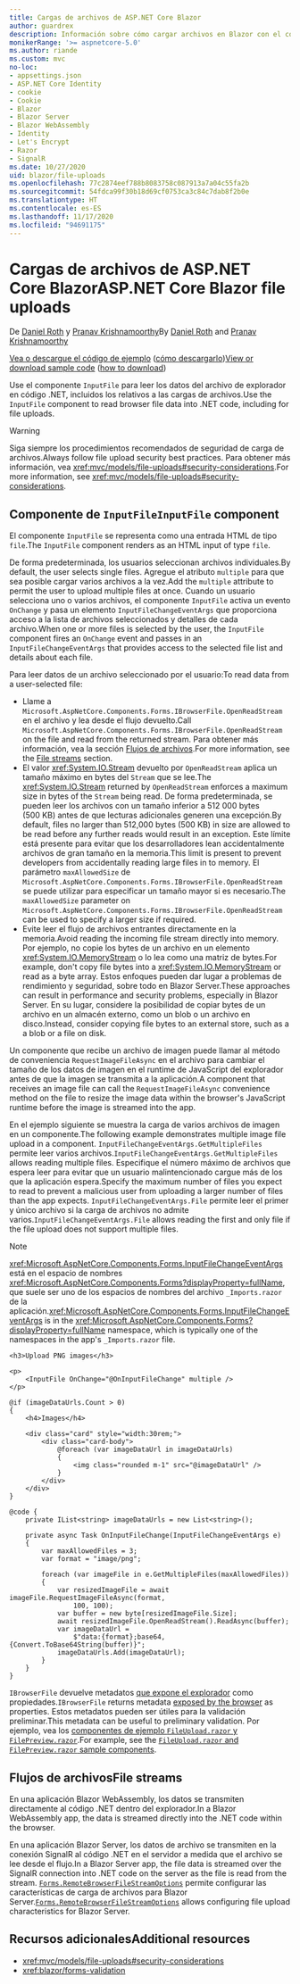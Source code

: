```yaml
---
title: Cargas de archivos de ASP.NET Core Blazor
author: guardrex
description: Información sobre cómo cargar archivos en Blazor con el componente InputFile.
monikerRange: '>= aspnetcore-5.0'
ms.author: riande
ms.custom: mvc
no-loc:
- appsettings.json
- ASP.NET Core Identity
- cookie
- Cookie
- Blazor
- Blazor Server
- Blazor WebAssembly
- Identity
- Let's Encrypt
- Razor
- SignalR
ms.date: 10/27/2020
uid: blazor/file-uploads
ms.openlocfilehash: 77c2874eef788b8083758c087913a7a04c55fa2b
ms.sourcegitcommit: 54fdca99f30b18d69cf0753ca3c84c7dab8f2b0e
ms.translationtype: HT
ms.contentlocale: es-ES
ms.lasthandoff: 11/17/2020
ms.locfileid: "94691175"
---
```

# <a name="aspnet-core-no-locblazor-file-uploads"></a><span data-ttu-id="6d002-103">Cargas de archivos de ASP.NET Core Blazor</span><span class="sxs-lookup"><span data-stu-id="6d002-103">ASP.NET Core Blazor file uploads</span></span>

<span data-ttu-id="6d002-104">De [Daniel Roth](https://github.com/danroth27) y [Pranav Krishnamoorthy](https://github.com/pranavkm)</span><span class="sxs-lookup"><span data-stu-id="6d002-104">By [Daniel Roth](https://github.com/danroth27) and [Pranav Krishnamoorthy](https://github.com/pranavkm)</span></span>

<span data-ttu-id="6d002-105">[Vea o descargue el código de ejemplo](https://github.com/dotnet/AspNetCore.Docs/tree/master/aspnetcore/blazor/file-uploads/samples/) ([cómo descargarlo](xref:index#how-to-download-a-sample))</span><span class="sxs-lookup"><span data-stu-id="6d002-105">[View or download sample code](https://github.com/dotnet/AspNetCore.Docs/tree/master/aspnetcore/blazor/file-uploads/samples/) ([how to download](xref:index#how-to-download-a-sample))</span></span>

<span data-ttu-id="6d002-106">Use el componente `InputFile` para leer los datos del archivo de explorador en código .NET, incluidos los relativos a las cargas de archivos.</span><span class="sxs-lookup"><span data-stu-id="6d002-106">Use the `InputFile` component to read browser file data into .NET code, including for file uploads.</span></span>

> [!WARNING]
> <span data-ttu-id="6d002-107">Siga siempre los procedimientos recomendados de seguridad de carga de archivos.</span><span class="sxs-lookup"><span data-stu-id="6d002-107">Always follow file upload security best practices.</span></span> <span data-ttu-id="6d002-108">Para obtener más información, vea <xref:mvc/models/file-uploads#security-considerations>.</span><span class="sxs-lookup"><span data-stu-id="6d002-108">For more information, see <xref:mvc/models/file-uploads#security-considerations>.</span></span>

## <a name="inputfile-component"></a><span data-ttu-id="6d002-109">Componente de `InputFile`</span><span class="sxs-lookup"><span data-stu-id="6d002-109">`InputFile` component</span></span>

<span data-ttu-id="6d002-110">El componente `InputFile` se representa como una entrada HTML de tipo `file`.</span><span class="sxs-lookup"><span data-stu-id="6d002-110">The `InputFile` component renders as an HTML input of type `file`.</span></span>

<span data-ttu-id="6d002-111">De forma predeterminada, los usuarios seleccionan archivos individuales.</span><span class="sxs-lookup"><span data-stu-id="6d002-111">By default, the user selects single files.</span></span> <span data-ttu-id="6d002-112">Agregue el atributo `multiple` para que sea posible cargar varios archivos a la vez.</span><span class="sxs-lookup"><span data-stu-id="6d002-112">Add the `multiple` attribute to permit the user to upload multiple files at once.</span></span> <span data-ttu-id="6d002-113">Cuando un usuario selecciona uno o varios archivos, el componente `InputFile` activa un evento `OnChange` y pasa un elemento `InputFileChangeEventArgs` que proporciona acceso a la lista de archivos seleccionados y detalles de cada archivo.</span><span class="sxs-lookup"><span data-stu-id="6d002-113">When one or more files is selected by the user, the `InputFile` component fires an `OnChange` event and passes in an `InputFileChangeEventArgs` that provides access to the selected file list and details about each file.</span></span>

<span data-ttu-id="6d002-114">Para leer datos de un archivo seleccionado por el usuario:</span><span class="sxs-lookup"><span data-stu-id="6d002-114">To read data from a user-selected file:</span></span>

* <span data-ttu-id="6d002-115">Llame a `Microsoft.AspNetCore.Components.Forms.IBrowserFile.OpenReadStream` en el archivo y lea desde el flujo devuelto.</span><span class="sxs-lookup"><span data-stu-id="6d002-115">Call `Microsoft.AspNetCore.Components.Forms.IBrowserFile.OpenReadStream` on the file and read from the returned stream.</span></span> <span data-ttu-id="6d002-116">Para obtener más información, vea la sección [Flujos de archivos](#file-streams).</span><span class="sxs-lookup"><span data-stu-id="6d002-116">For more information, see the [File streams](#file-streams) section.</span></span>
* <span data-ttu-id="6d002-117">El valor <xref:System.IO.Stream> devuelto por `OpenReadStream` aplica un tamaño máximo en bytes del `Stream` que se lee.</span><span class="sxs-lookup"><span data-stu-id="6d002-117">The <xref:System.IO.Stream> returned by `OpenReadStream` enforces a maximum size in bytes of the `Stream` being read.</span></span> <span data-ttu-id="6d002-118">De forma predeterminada, se pueden leer los archivos con un tamaño inferior a 512 000 bytes (500 KB) antes de que lecturas adicionales generen una excepción.</span><span class="sxs-lookup"><span data-stu-id="6d002-118">By default, files no larger than 512,000 bytes (500 KB) in size are allowed to be read before any further reads would result in an exception.</span></span> <span data-ttu-id="6d002-119">Este límite está presente para evitar que los desarrolladores lean accidentalmente archivos de gran tamaño en la memoria.</span><span class="sxs-lookup"><span data-stu-id="6d002-119">This limit is present to prevent developers from accidentally reading large files in to memory.</span></span> <span data-ttu-id="6d002-120">El parámetro `maxAllowedSize` de `Microsoft.AspNetCore.Components.Forms.IBrowserFile.OpenReadStream` se puede utilizar para especificar un tamaño mayor si es necesario.</span><span class="sxs-lookup"><span data-stu-id="6d002-120">The `maxAllowedSize` parameter on `Microsoft.AspNetCore.Components.Forms.IBrowserFile.OpenReadStream` can be used to specify a larger size if required.</span></span>
* <span data-ttu-id="6d002-121">Evite leer el flujo de archivos entrantes directamente en la memoria.</span><span class="sxs-lookup"><span data-stu-id="6d002-121">Avoid reading the incoming file stream directly into memory.</span></span> <span data-ttu-id="6d002-122">Por ejemplo, no copie los bytes de un archivo en un elemento <xref:System.IO.MemoryStream> o lo lea como una matriz de bytes.</span><span class="sxs-lookup"><span data-stu-id="6d002-122">For example, don't copy file bytes into a <xref:System.IO.MemoryStream> or read as a byte array.</span></span> <span data-ttu-id="6d002-123">Estos enfoques pueden dar lugar a problemas de rendimiento y seguridad, sobre todo en Blazor Server.</span><span class="sxs-lookup"><span data-stu-id="6d002-123">These approaches can result in performance and security problems, especially in Blazor Server.</span></span> <span data-ttu-id="6d002-124">En su lugar, considere la posibilidad de copiar bytes de un archivo en un almacén externo, como un blob o un archivo en disco.</span><span class="sxs-lookup"><span data-stu-id="6d002-124">Instead, consider copying file bytes to an external store, such as a a blob or a file on disk.</span></span>

<span data-ttu-id="6d002-125">Un componente que recibe un archivo de imagen puede llamar al método de conveniencia `RequestImageFileAsync` en el archivo para cambiar el tamaño de los datos de imagen en el runtime de JavaScript del explorador antes de que la imagen se transmita a la aplicación.</span><span class="sxs-lookup"><span data-stu-id="6d002-125">A component that receives an image file can call the `RequestImageFileAsync` convenience method on the file to resize the image data within the browser's JavaScript runtime before the image is streamed into the app.</span></span>

<span data-ttu-id="6d002-126">En el ejemplo siguiente se muestra la carga de varios archivos de imagen en un componente.</span><span class="sxs-lookup"><span data-stu-id="6d002-126">The following example demonstrates multiple image file upload in a component.</span></span> <span data-ttu-id="6d002-127">`InputFileChangeEventArgs.GetMultipleFiles` permite leer varios archivos.</span><span class="sxs-lookup"><span data-stu-id="6d002-127">`InputFileChangeEventArgs.GetMultipleFiles` allows reading multiple files.</span></span> <span data-ttu-id="6d002-128">Especifique el número máximo de archivos que espera leer para evitar que un usuario malintencionado cargue más de los que la aplicación espera.</span><span class="sxs-lookup"><span data-stu-id="6d002-128">Specify the maximum number of files you expect to read to prevent a malicious user from uploading a larger number of files than the app expects.</span></span> <span data-ttu-id="6d002-129">`InputFileChangeEventArgs.File` permite leer el primer y único archivo si la carga de archivos no admite varios.</span><span class="sxs-lookup"><span data-stu-id="6d002-129">`InputFileChangeEventArgs.File` allows reading the first and only file if the file upload does not support multiple files.</span></span>

> [!NOTE]
> <span data-ttu-id="6d002-130"><xref:Microsoft.AspNetCore.Components.Forms.InputFileChangeEventArgs> está en el espacio de nombres <xref:Microsoft.AspNetCore.Components.Forms?displayProperty=fullName>, que suele ser uno de los espacios de nombres del archivo `_Imports.razor` de la aplicación.</span><span class="sxs-lookup"><span data-stu-id="6d002-130"><xref:Microsoft.AspNetCore.Components.Forms.InputFileChangeEventArgs> is in the <xref:Microsoft.AspNetCore.Components.Forms?displayProperty=fullName> namespace, which is typically one of the namespaces in the app's `_Imports.razor` file.</span></span>

```razor
<h3>Upload PNG images</h3>

<p>
    <InputFile OnChange="@OnInputFileChange" multiple />
</p>

@if (imageDataUrls.Count > 0)
{
    <h4>Images</h4>

    <div class="card" style="width:30rem;">
        <div class="card-body">
            @foreach (var imageDataUrl in imageDataUrls)
            {
                <img class="rounded m-1" src="@imageDataUrl" />
            }
        </div>
    </div>
}

@code {
    private IList<string> imageDataUrls = new List<string>();

    private async Task OnInputFileChange(InputFileChangeEventArgs e)
    {
        var maxAllowedFiles = 3;
        var format = "image/png";

        foreach (var imageFile in e.GetMultipleFiles(maxAllowedFiles))
        {
            var resizedImageFile = await imageFile.RequestImageFileAsync(format, 
                100, 100);
            var buffer = new byte[resizedImageFile.Size];
            await resizedImageFile.OpenReadStream().ReadAsync(buffer);
            var imageDataUrl = 
                $"data:{format};base64,{Convert.ToBase64String(buffer)}";
            imageDataUrls.Add(imageDataUrl);
        }
    }
}
```

<span data-ttu-id="6d002-131">`IBrowserFile` devuelve metadatos [que expone el explorador](https://developer.mozilla.org/docs/Web/API/File#Instance_properties) como propiedades.</span><span class="sxs-lookup"><span data-stu-id="6d002-131">`IBrowserFile` returns metadata [exposed by the browser](https://developer.mozilla.org/docs/Web/API/File#Instance_properties) as properties.</span></span> <span data-ttu-id="6d002-132">Estos metadatos pueden ser útiles para la validación preliminar.</span><span class="sxs-lookup"><span data-stu-id="6d002-132">This metadata can be useful to preliminary validation.</span></span> <span data-ttu-id="6d002-133">Por ejemplo, vea los [componentes de ejemplo `FileUpload.razor` y `FilePreview.razor`](https://github.com/dotnet/AspNetCore.Docs/tree/master/aspnetcore/blazor/file-uploads/samples/).</span><span class="sxs-lookup"><span data-stu-id="6d002-133">For example, see the [`FileUpload.razor` and `FilePreview.razor` sample components](https://github.com/dotnet/AspNetCore.Docs/tree/master/aspnetcore/blazor/file-uploads/samples/).</span></span>

## <a name="file-streams"></a><span data-ttu-id="6d002-134">Flujos de archivos</span><span class="sxs-lookup"><span data-stu-id="6d002-134">File streams</span></span>

<span data-ttu-id="6d002-135">En una aplicación Blazor WebAssembly, los datos se transmiten directamente al código .NET dentro del explorador.</span><span class="sxs-lookup"><span data-stu-id="6d002-135">In a Blazor WebAssembly app, the data is streamed directly into the .NET code within the browser.</span></span>

<span data-ttu-id="6d002-136">En una aplicación Blazor Server, los datos de archivo se transmiten en la conexión SignalR al código .NET en el servidor a medida que el archivo se lee desde el flujo.</span><span class="sxs-lookup"><span data-stu-id="6d002-136">In a Blazor Server app, the file data is streamed over the SignalR connection into .NET code on the server as the file is read from the stream.</span></span> <span data-ttu-id="6d002-137">[`Forms.RemoteBrowserFileStreamOptions`](https://github.com/dotnet/aspnetcore/blob/master/src/Components/Web/src/Forms/InputFile/RemoteBrowserFileStreamOptions.cs) permite configurar las características de carga de archivos para Blazor Server.</span><span class="sxs-lookup"><span data-stu-id="6d002-137">[`Forms.RemoteBrowserFileStreamOptions`](https://github.com/dotnet/aspnetcore/blob/master/src/Components/Web/src/Forms/InputFile/RemoteBrowserFileStreamOptions.cs) allows configuring file upload characteristics for Blazor Server.</span></span>

## <a name="additional-resources"></a><span data-ttu-id="6d002-138">Recursos adicionales</span><span class="sxs-lookup"><span data-stu-id="6d002-138">Additional resources</span></span>

* <xref:mvc/models/file-uploads#security-considerations>
* <xref:blazor/forms-validation>
